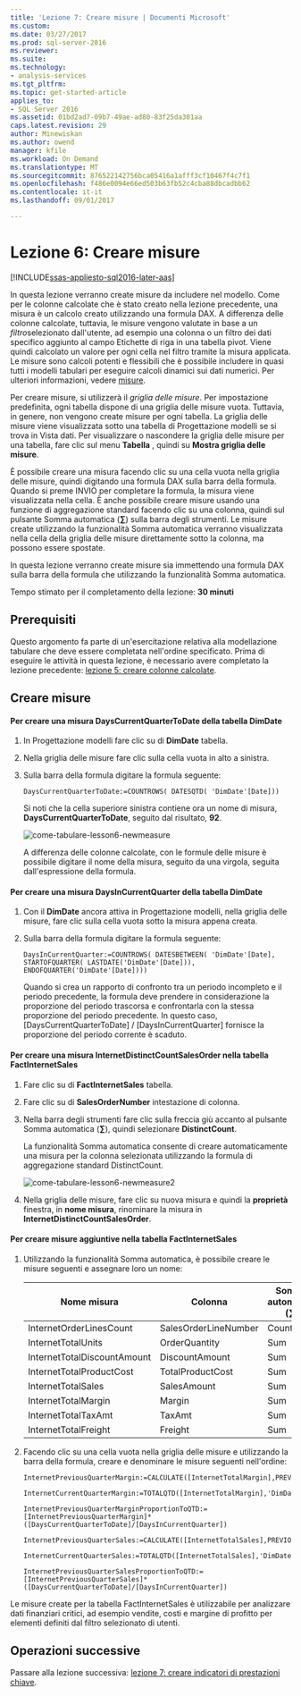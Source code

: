```yaml
---
title: 'Lezione 7: Creare misure | Documenti Microsoft'
ms.custom: 
ms.date: 03/27/2017
ms.prod: sql-server-2016
ms.reviewer: 
ms.suite: 
ms.technology:
- analysis-services
ms.tgt_pltfrm: 
ms.topic: get-started-article
applies_to:
- SQL Server 2016
ms.assetid: 01bd2ad7-09b7-49ae-ad80-83f25da301aa
caps.latest.revision: 29
author: Minewiskan
ms.author: owend
manager: kfile
ms.workload: On Demand
ms.translationtype: MT
ms.sourcegitcommit: 876522142756bca05416a1afff3cf10467f4c7f1
ms.openlocfilehash: f486e0094e66ed503b63fb52c4cba88dbcadbb62
ms.contentlocale: it-it
ms.lasthandoff: 09/01/2017

---
```

# <a name="lesson-6-create-measures"></a>Lezione 6: Creare misure
[!INCLUDE[ssas-appliesto-sql2016-later-aas](../includes/ssas-appliesto-sql2016-later-aas.md)]

In questa lezione verranno create misure da includere nel modello. Come per le colonne calcolate che è stato creato nella lezione precedente, una misura è un calcolo creato utilizzando una formula DAX. A differenza delle colonne calcolate, tuttavia, le misure vengono valutate in base a un *filtro*selezionato dall'utente, ad esempio una colonna o un filtro dei dati specifico aggiunto al campo Etichette di riga in una tabella pivot. Viene quindi calcolato un valore per ogni cella nel filtro tramite la misura applicata. Le misure sono calcoli potenti e flessibili che è possibile includere in quasi tutti i modelli tabulari per eseguire calcoli dinamici sui dati numerici. Per ulteriori informazioni, vedere [misure](../analysis-services/tabular-models/measures-ssas-tabular.md).  
  
Per creare misure, si utilizzerà il *griglia delle misure*. Per impostazione predefinita, ogni tabella dispone di una griglia delle misure vuota. Tuttavia, in genere, non vengono create misure per ogni tabella. La griglia delle misure viene visualizzata sotto una tabella di Progettazione modelli se si trova in Vista dati. Per visualizzare o nascondere la griglia delle misure per una tabella, fare clic sul menu **Tabella** , quindi su **Mostra griglia delle misure**.  
  
È possibile creare una misura facendo clic su una cella vuota nella griglia delle misure, quindi digitando una formula DAX sulla barra della formula. Quando si preme INVIO per completare la formula, la misura viene visualizzata nella cella. È anche possibile creare misure usando una funzione di aggregazione standard facendo clic su una colonna, quindi sul pulsante Somma automatica (**∑**) sulla barra degli strumenti. Le misure create utilizzando la funzionalità Somma automatica verranno visualizzata nella cella della griglia delle misure direttamente sotto la colonna, ma possono essere spostate.  
  
In questa lezione verranno create misure sia immettendo una formula DAX sulla barra della formula che utilizzando la funzionalità Somma automatica.  
  
Tempo stimato per il completamento della lezione: **30 minuti**  
  
## <a name="prerequisites"></a>Prerequisiti  
Questo argomento fa parte di un'esercitazione relativa alla modellazione tabulare che deve essere completata nell'ordine specificato. Prima di eseguire le attività in questa lezione, è necessario avere completato la lezione precedente: [lezione 5: creare colonne calcolate](../analysis-services/lesson-5-create-calculated-columns.md).  
  
## <a name="create-measures"></a>Creare misure  
  
#### <a name="to-create-a-dayscurrentquartertodate-measure-in-the-dimdate-table"></a>Per creare una misura DaysCurrentQuarterToDate della tabella DimDate  
  
1.  In Progettazione modelli fare clic su di **DimDate** tabella.  
  
2.  Nella griglia delle misure fare clic sulla cella vuota in alto a sinistra.  
  
3.  Sulla barra della formula digitare la formula seguente:  
  
    ```
    DaysCurrentQuarterToDate:=COUNTROWS( DATESQTD( 'DimDate'[Date])) 
    ```
  
    Si noti che la cella superiore sinistra contiene ora un nome di misura, **DaysCurrentQuarterToDate**, seguito dal risultato, **92**.
    
      ![come-tabulare-lesson6-newmeasure](../analysis-services/media/as-tabular-lesson6-newmeasure.png) 
    
    A differenza delle colonne calcolate, con le formule delle misure è possibile digitare il nome della misura, seguito da una virgola, seguita dall'espressione della formula.

  
#### <a name="to-create-a-daysincurrentquarter-measure-in-the-dimdate-table"></a>Per creare una misura DaysInCurrentQuarter della tabella DimDate  
  
1.  Con il **DimDate** ancora attiva in Progettazione modelli, nella griglia delle misure, fare clic sulla cella vuota sotto la misura appena creata.  
  
2.  Sulla barra della formula digitare la formula seguente:  
  
    ```
    DaysInCurrentQuarter:=COUNTROWS( DATESBETWEEN( 'DimDate'[Date], STARTOFQUARTER( LASTDATE('DimDate'[Date])), ENDOFQUARTER('DimDate'[Date])))
    ```
  
    Quando si crea un rapporto di confronto tra un periodo incompleto e il periodo precedente, la formula deve prendere in considerazione la proporzione del periodo trascorsa e confrontarla con la stessa proporzione del periodo precedente. In questo caso, [DaysCurrentQuarterToDate] / [DaysInCurrentQuarter] fornisce la proporzione del periodo corrente è scaduto.  
  
#### <a name="to-create-an-internetdistinctcountsalesorder-measure-in-the-factinternetsales-table"></a>Per creare una misura InternetDistinctCountSalesOrder nella tabella FactInternetSales  
  
1.  Fare clic su di **FactInternetSales** tabella.   
  
2.  Fare clic su di **SalesOrderNumber** intestazione di colonna.  
  
3.  Nella barra degli strumenti fare clic sulla freccia giù accanto al pulsante Somma automatica (**∑**), quindi selezionare **DistinctCount**.  
  
    La funzionalità Somma automatica consente di creare automaticamente una misura per la colonna selezionata utilizzando la formula di aggregazione standard DistinctCount.  
    
       ![come-tabulare-lesson6-newmeasure2](../analysis-services/media/as-tabular-lesson6-newmeasure2.png)
  
4.  Nella griglia delle misure, fare clic su nuova misura e quindi la **proprietà** finestra, in **nome misura**, rinominare la misura in **InternetDistinctCountSalesOrder**. 
 
  
#### <a name="to-create-additional-measures-in-the-factinternetsales-table"></a>Per creare misure aggiuntive nella tabella FactInternetSales  
  
1.  Utilizzando la funzionalità Somma automatica, è possibile creare le misure seguenti e assegnare loro un nome:  
  
    |Nome misura|Colonna|Somma automatica (∑)|Formula|  
    |----------------|----------|-----------------|-----------|  
    |InternetOrderLinesCount|SalesOrderLineNumber|Count|=COUNTA([SalesOrderLineNumber])|  
    |InternetTotalUnits|OrderQuantity|Sum|=SUM([OrderQuantity])|  
    |InternetTotalDiscountAmount|DiscountAmount|Sum|=SUM([DiscountAmount])|  
    |InternetTotalProductCost|TotalProductCost|Sum|=SUM([TotalProductCost])|  
    |InternetTotalSales|SalesAmount|Sum|=SUM([SalesAmount])|  
    |InternetTotalMargin|Margin|Sum|=SUM([Margin])|  
    |InternetTotalTaxAmt|TaxAmt|Sum|=SUM([TaxAmt])|  
    |InternetTotalFreight|Freight|Sum|=SUM([Freight])|  
  
2.  Facendo clic su una cella vuota nella griglia delle misure e utilizzando la barra della formula, creare e denominare le misure seguenti nell'ordine:  
  
      ```
      InternetPreviousQuarterMargin:=CALCULATE([InternetTotalMargin],PREVIOUSQUARTER('DimDate'[Date]))
      ```
      
      ```
      InternetCurrentQuarterMargin:=TOTALQTD([InternetTotalMargin],'DimDate'[Date])
      ```
  
      ```
      InternetPreviousQuarterMarginProportionToQTD:=[InternetPreviousQuarterMargin]*([DaysCurrentQuarterToDate]/[DaysInCurrentQuarter])
      ```
  
      ```
      InternetPreviousQuarterSales:=CALCULATE([InternetTotalSales],PREVIOUSQUARTER('DimDate'[Date]))
      ```
  
      ```
      InternetCurrentQuarterSales:=TOTALQTD([InternetTotalSales],'DimDate'[Date])
      ```
      
      ```
      InternetPreviousQuarterSalesProportionToQTD:=[InternetPreviousQuarterSales]*([DaysCurrentQuarterToDate]/[DaysInCurrentQuarter])
      ```
  
Le misure create per la tabella FactInternetSales è utilizzabile per analizzare dati finanziari critici, ad esempio vendite, costi e margine di profitto per elementi definiti dal filtro selezionato di utenti.  
  
## <a name="whats-next"></a>Operazioni successive
Passare alla lezione successiva: [lezione 7: creare indicatori di prestazioni chiave](../analysis-services/lesson-7-create-key-performance-indicators.md).  

  

